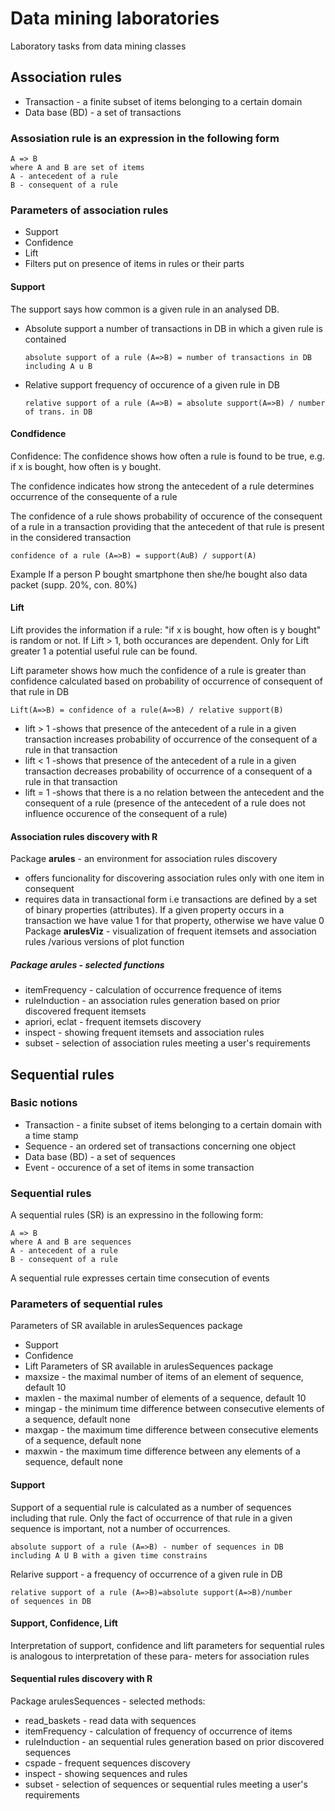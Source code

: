 # Data mining laboratories

Laboratory tasks from data mining classes


## Association rules

* Transaction - a finite subset of items belonging to a certain domain
* Data base (BD) - a set of transactions

### Assosiation rule is an expression in the following form
```
A => B
where A and B are set of items
A - antecedent of a rule
B - consequent of a rule
```

### Parameters of association rules
* Support
* Confidence
* Lift
* Filters put on presence of items in rules or their parts


#### Support
The support says how common is a given rule in an analysed DB.

* Absolute support
  a number of transactions in DB in which a given rule is contained
  ```
  absolute support of a rule (A=>B) = number of transactions in DB including A u B
  ```
* Relative support
  frequency of occurence of a given rule in DB
  ```
  relative support of a rule (A=>B) = absolute support(A=>B) / number of trans. in DB
  ```

#### Condfidence
Confidence: The confidence shows how often a rule is found to be true, e.g. if x is bought, how often is y bought.

The confidence indicates how strong the antecedent of a rule 
determines occurrence of the consequente of a rule

The confidence of a rule shows probability of occurence 
of the consequent of a rule in a transaction providing 
that the antecedent of that rule is present in the considered 
transaction
```
confidence of a rule (A=>B) = support(AuB) / support(A)
```
Example
If a person P bought smartphone then she/he bought also data packet (supp. 20%, con. 80%)


#### Lift
Lift provides the information if a rule: "if x is bought, how often is y bought" is random or not.
If Lift > 1, both occurances are dependent. Only for Lift greater 1 a potential useful rule can be found.

Lift parameter shows how much the confidence of a rule 
is greater than confidence calculated based on probability
of occurrence of consequent of that rule in DB
```
Lift(A=>B) = confidence of a rule(A=>B) / relative support(B)
```
* lift > 1 -shows that presence of the antecedent of a rule 
            in a given transaction increases probability of 
            occurrence of the consequent of a rule in that 
            transaction
* lift < 1 -shows that presence of the antecedent of a rule
            in a given transaction decreases probability of
            occurrence of a consequent of a rule in that 
            transaction
* lift = 1 -shows that there is a no relation between the 
            antecedent and the consequent of a rule (presence
            of the antecedent of a rule does not influence 
            occurence of the consequent of a rule)

#### Association rules discovery with R
Package **arules** - an environment for association rules discovery 
* offers funcionality for discovering association rules only with
  one item in consequent
* requires data in transactional form i.e transactions are defined
  by a set of binary properties (attributes). If a given property
  occurs in a transaction we have value 1 for that property, otherwise
  we have value 0
Package **arulesViz** - visualization of frequent itemsets and association
  rules /various versions of plot function

##### Package arules - selected functions 
* itemFrequency - calculation of occurrence frequence of items
* ruleInduction - an association rules generation based on prior discovered frequent itemsets
* apriori, eclat - frequent itemsets discovery
* inspect - showing frequent itemsets and association rules
* subset - selection of association rules meeting a user's requirements
  

## Sequential rules 
### Basic notions 
* Transaction - a finite subset of items belonging
                to a certain domain with a time stamp
* Sequence - an ordered set of transactions concerning one  object
* Data base (BD) - a set of sequences
* Event - occurence of a set of items in some transaction
  
### Sequential rules
A sequential rules (SR) is an expressino in the following form:
```
A => B
where A and B are sequences
A - antecedent of a rule
B - consequent of a rule
```
A sequential rule expresses certain time consecution of events

### Parameters of sequential rules 
Parameters of SR available in arulesSequences package
* Support 
* Confidence
* Lift
Parameters of SR available in arulesSequences package
* maxsize - the maximal number of items of an element of       sequence, default 10
* maxlen - the maximal number of elements of a sequence,
default 10
* mingap - the minimum time difference between consecutive
elements of a sequence, default none 
* maxgap - the maximum time difference between consecutive
elements of a sequence, default none 
* maxwin - the maximum time difference between any elements
of a sequence, default none 

#### Support
Support of a sequential rule is calculated as a number
of sequences including that rule. Only the fact of occurrence
of that rule in a given sequence is important, not a number 
of occurrences.

```
absolute support of a rule (A=>B) - number of sequences in DB
including A U B with a given time constrains
```
Relarive support - a frequency of occurrence of a given rule in DB
```
relative support of a rule (A=>B)=absolute support(A=>B)/number
of sequences in DB
```
#### Support, Confidence, Lift
Interpretation of support, confidence and lift parameters for 
sequential rules is analogous to interpretation of these para-
meters for association rules

#### Sequential rules discovery with R
Package arulesSequences - selected methods:
* read_baskets - read data with sequences
* itemFrequency - calculation of frequency of occurrence of items
* ruleInduction - an sequential rules generation based on prior
discovered sequences
* cspade - frequent sequences discovery
* inspect - showing sequences and rules
* subset - selection of sequences or sequential rules meeting a user's requirements
  
